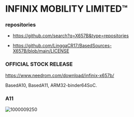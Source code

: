 # INFINIX MOBILITY LIMITED™

### repositories ###
* https://github.com/search?q=X657B&type=repositories

* https://github.com/LinggaCR17/BasedSources-X657B/blob/main/LICENSE

### OFFICIAL STOCK RELEASE ###
https://www.needrom.com/download/infinix-x657b/

BasedA10, BasedA11, ARM32-binder64SoC.

### A11 ###
![1000009250](https://github.com/LinggaCR17/BasedSources-X657B/assets/43074091/c253448d-ad8a-48d1-9133-42e6b19f8a3d)
